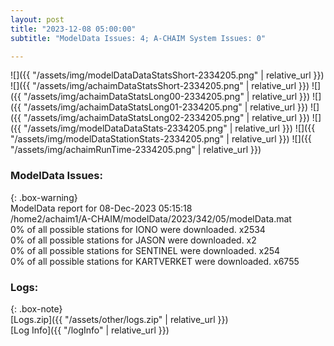 ```yaml
---
layout: post
title: "2023-12-08 05:00:00"
subtitle: "ModelData Issues: 4; A-CHAIM System Issues: 0"

---
```


![]({{ "/assets/img/modelDataDataStatsShort-2334205.png" | relative_url }})
![]({{ "/assets/img/achaimDataStatsShort-2334205.png" | relative_url }})
![]({{ "/assets/img/achaimDataStatsLong00-2334205.png" | relative_url }})
![]({{ "/assets/img/achaimDataStatsLong01-2334205.png" | relative_url }})
![]({{ "/assets/img/achaimDataStatsLong02-2334205.png" | relative_url }})
![]({{ "/assets/img/modelDataDataStats-2334205.png" | relative_url }})
![]({{ "/assets/img/modelDataStationStats-2334205.png" | relative_url }})
![]({{ "/assets/img/achaimRunTime-2334205.png" | relative_url }})


### ModelData Issues:  
  
{: .box-warning}  
 ModelData report for 08-Dec-2023 05:15:18   
 /home2/achaim1/A-CHAIM/modelData/2023/342/05/modelData.mat   
 0% of all possible stations for IONO were downloaded. x2534   
 0% of all possible stations for JASON were downloaded. x2   
 0% of all possible stations for SENTINEL were downloaded. x254   
 0% of all possible stations for KARTVERKET were downloaded. x6755   
  


### Logs:  
  
{: .box-note}  
[Logs.zip]({{ "/assets/other/logs.zip" | relative_url }})  
[Log Info]({{ "/logInfo" | relative_url }})  
